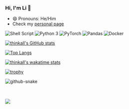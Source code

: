 ### Hi, I'm Li 👋

- 😄 Pronouns: He/Him
- Check my [personal page](https://thinkall.github.io/)

<p>
  <img alt="Shell Script" src="https://img.shields.io/badge/-Shell Script-2C3840?style=flat-square&logo=gnu-bash&logoColor=white" />
  <img alt="Python 3" src="https://img.shields.io/badge/-Python-2b5b84?style=flat-square&logo=python&logoColor=white" />
  <img alt="PyTorch" src="https://img.shields.io/badge/-PyTorch-ee4c2c?style=flat-square&logo=pytorch&logoColor=white" />
  <img alt="Pandas" src="https://img.shields.io/badge/-Pandas-792de4?style=flat-square&logo=pandas&logoColor=white" />
  <img alt="Docker" src="https://img.shields.io/badge/-Docker-0073ec?style=flat-square&logo=docker&logoColor=white" />
</p>

[![thinkall's GitHub stats](https://github-readme-stats-git-masterrstaa-rickstaa.vercel.app/api?username=thinkall&show_icons=true)](https://github.com/anuraghazra/github-readme-stats)

[![Top Langs](https://github-readme-stats-git-masterrstaa-rickstaa.vercel.app/api/top-langs/?username=thinkall&layout=donut-vertical)](https://github.com/anuraghazra/github-readme-stats)

[![thinkall's wakatime stats](https://github-readme-stats.vercel.app/api/wakatime?username=thinkall&range=last_year&langs_count=10)](https://github.com/anuraghazra/github-readme-stats)

[![trophy](https://github-profile-trophy.vercel.app/?username=thinkall&theme=onedark&margin-w=15&margin-h=15&no-bg=true&rank=-C&column=4)](https://github.com/ryo-ma/github-profile-trophy)

<picture>
  <source media="(prefers-color-scheme: dark)" srcset="https://github.com/thinkall/thinkall/blob/output/github-contribution-grid-snake-dark.svg" />
  <source media="(prefers-color-scheme: light)" srcset="https://github.com/thinkall/thinkall/blob/output/github-contribution-grid-snake.svg" />
  <img alt="github-snake" src="github-snake.svg" />
</picture>

<br><br>
<span>
  <a href="https://br.linkedin.com/in/thinkall/en"><img src="https://img.shields.io/badge/Connect-0077B5?style=social&logo=linkedin"/></a>
</span>